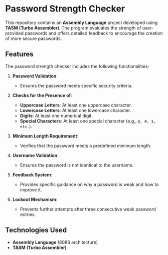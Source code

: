 # Password Strength Checker

This repository contains an **Assembly Language** project developed using **TASM (Turbo Assembler)**. The program evaluates the strength of user-provided passwords and offers detailed feedback to encourage the creation of more secure passwords.

## Features

The password strength checker includes the following functionalities:

1. **Password Validation**:
   - Ensures the password meets specific security criteria.

2. **Checks for the Presence of**:
   - **Uppercase Letters**: At least one uppercase character.
   - **Lowercase Letters**: At least one lowercase character.
   - **Digits**: At least one numerical digit.
   - **Special Characters**: At least one special character (e.g., `@, #, $, etc.`).

3. **Minimum Length Requirement**:
   - Verifies that the password meets a predefined minimum length.

4. **Username Validation**:
   - Ensures the password is not identical to the username.

5. **Feedback System**:
   - Provides specific guidance on why a password is weak and how to improve it.

6. **Lockout Mechanism**:
   - Prevents further attempts after three consecutive weak password entries.

## Technologies Used

- **Assembly Language** (8086 architecture)
- **TASM (Turbo Assembler)**
